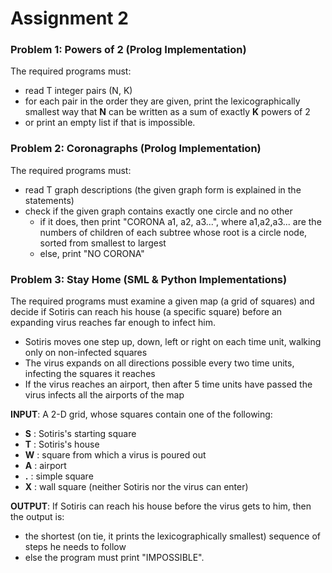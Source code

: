 
# Assignment 2

### Problem 1: Powers of 2 (Prolog Implementation)
The required programs must:

- read T integer pairs (N, K)
- for each pair in the order they are given, print the lexicographically smallest way that **N** can be written as a sum of exactly **K** powers of 2
- or print an empty list if that is impossible.

### Problem 2: Coronagraphs (Prolog Implementation)
The required programs must:

- read T graph descriptions (the given graph form is explained in the statements)
- check if the given graph contains exactly one circle and no other
  - if it does, then print "CORONA a1, a2, a3...", where a1,a2,a3... are the numbers of children of each subtree whose root is a circle node, sorted from smallest to largest
  - else, print "NO CORONA"

### Problem 3: Stay Home (SML & Python Implementations)
The required programs must examine a given map (a grid of squares) and decide if Sotiris can reach his house (a specific square) before an expanding virus reaches far enough to infect him.
- Sotiris moves one step up, down, left or right on each time unit, walking only on non-infected squares
- The virus expands on all directions possible every two time units, infecting the squares it reaches
- If the virus reaches an airport, then after 5 time units have passed the virus infects all the airports of the map


**INPUT**:
A 2-D grid, whose squares contain one of the following:
 - **S**  : Sotiris's starting square
 - **T**  : Sotiris's house
 - **W** : square from which a virus is poured out
 - **A**  : airport
 - **.**   : simple square
 - **X**  : wall square (neither Sotiris nor the virus can enter)
 
 **OUTPUT**:
 If Sotiris can reach his house before the virus gets to him, then the output is:
 - the shortest (on tie, it prints the lexicographically smallest) sequence of steps he needs to follow
 - else the program must print "IMPOSSIBLE".
